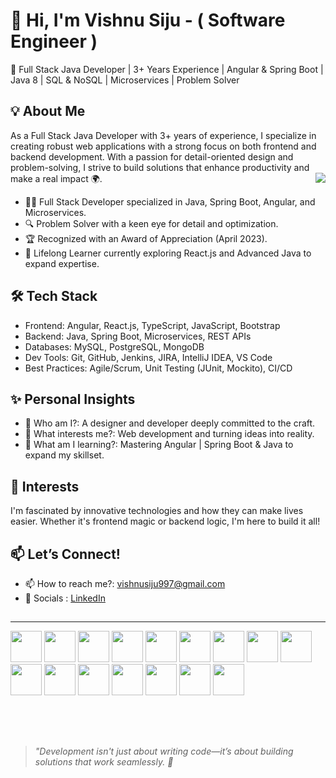 
# 👋 Hi, I'm Vishnu Siju - ( Software Engineer )
🚀 Full Stack Java Developer | 3+ Years Experience | Angular & Spring Boot | Java 8 | SQL & NoSQL | Microservices | Problem Solver <br>



## 💡 About Me
As a Full Stack Java Developer with 3+ years of experience, I specialize in creating robust web applications with a strong focus on both frontend and backend development. With a passion for detail-oriented design and problem-solving, I strive to build solutions that enhance productivity and make a real impact 🌍.
<img align="right"  src="https://github.com/rajput2107/rajput2107/blob/master/Assets/Developer.gif"/>
- 👨‍💻 Full Stack Developer specialized in Java, Spring Boot, Angular, and Microservices.
- 🔍 Problem Solver with a keen eye for detail and optimization.
- 🏆 Recognized with an Award of Appreciation (April 2023).
- 📖 Lifelong Learner currently exploring React.js and Advanced Java to expand expertise.
  

## 🛠 Tech Stack
- Frontend: Angular, React.js, TypeScript, JavaScript, Bootstrap
- Backend: Java, Spring Boot, Microservices, REST APIs
- Databases: MySQL, PostgreSQL, MongoDB
- Dev Tools: Git, GitHub, Jenkins, JIRA, IntelliJ IDEA, VS Code
- Best Practices: Agile/Scrum, Unit Testing (JUnit, Mockito), CI/CD

## ✨ Personal Insights

- 👋 Who am I?: A designer and developer deeply committed to the craft.
- 👀 What interests me?: Web development and turning ideas into reality.
- 🌱 What am I learning?: Mastering Angular | Spring Boot & Java to expand my skillset.


## 🌱 Interests

I'm fascinated by innovative technologies and how they can make lives easier. Whether it's frontend magic or backend logic, I'm here to build it all!

## 📫 Let’s Connect!
- 📫 How to reach me?: vishnusiju997@gmail.com
- 🔗 Socials : <a href = "https://www.linkedin.com/in/vishnu-siju/"> LinkedIn </a>
##






<hr>

<code><a href="#" target="_blank"><img height="50" src="https://www.vectorlogo.zone/logos/java/java-ar21.svg"></a></code>
<code><a href="#" target="_blank"><img height="50" src="https://www.vectorlogo.zone/logos/springio/springio-ar21.svg"></a></code>
<code><a href="#" target="_blank"><img height="50" src="https://www.vectorlogo.zone/logos/angular/angular-ar21.svg"></a></code>
<code><a href="#" target="_blank"><img height="50" src="https://www.vectorlogo.zone/logos/reactjs/reactjs-ar21.svg"></a></code>
<code><a href="#" target="_blank"><img height="50" src="https://www.vectorlogo.zone/logos/mysql/mysql-ar21.svg"></a></code>
<code><a href="#" target="_blank"><img height="50" src="https://www.vectorlogo.zone/logos/postgresql/postgresql-ar21.svg"></a></code>
<code><a href="#" target="_blank"><img height="50" src="https://www.vectorlogo.zone/logos/mongodb/mongodb-ar21.svg"></a></code>
<code><a href="#" target="_blank"><img height="50" src="https://www.vectorlogo.zone/logos/git-scm/git-scm-ar21.svg"></a></code>
<code><a href="#" target="_blank"><img height="50" src="https://www.vectorlogo.zone/logos/github/github-ar21.svg"></a></code>
<code><a href="#" target="_blank"><img height="50" src="https://www.vectorlogo.zone/logos/jenkins/jenkins-ar21.svg"></a></code>
<code><a href="#" target="_blank"><img height="50" src="https://www.vectorlogo.zone/logos/atlassian_jira/atlassian_jira-ar21.svg"></a></code>
<code><a href="#" target="_blank"><img height="50" src="https://www.vectorlogo.zone/logos/jetbrains/jetbrains-ar21.svg"></a></code>
<code><a href="#" target="_blank"><img height="50" src="https://www.vectorlogo.zone/logos/visualstudio_code/visualstudio_code-ar21.svg"></a></code>
<code><a href="#" target="_blank"><img height="50" src="https://www.vectorlogo.zone/logos/w3_html5/w3_html5-ar21.svg"></a></code>
<code><a href="#" target="_blank"><img height="50" src="https://www.vectorlogo.zone/logos/netlifyapp_watercss/netlifyapp_watercss-ar21.svg"></a></code>
<code><a href="#" target="_blank"><img height="50" src="https://www.vectorlogo.zone/logos/getbootstrap/getbootstrap-ar21.svg"></a></code>

<br/><br/>


##

>  *"Development isn't just about writing code—it’s about building solutions that work seamlessly. 🚀* 

#








<!---
vishnusiju/vishnusiju is a ✨ special ✨ repository because its `README.md` (this file) appears on your GitHub profile.
You can click the Preview link to take a look at your changes.
--->
